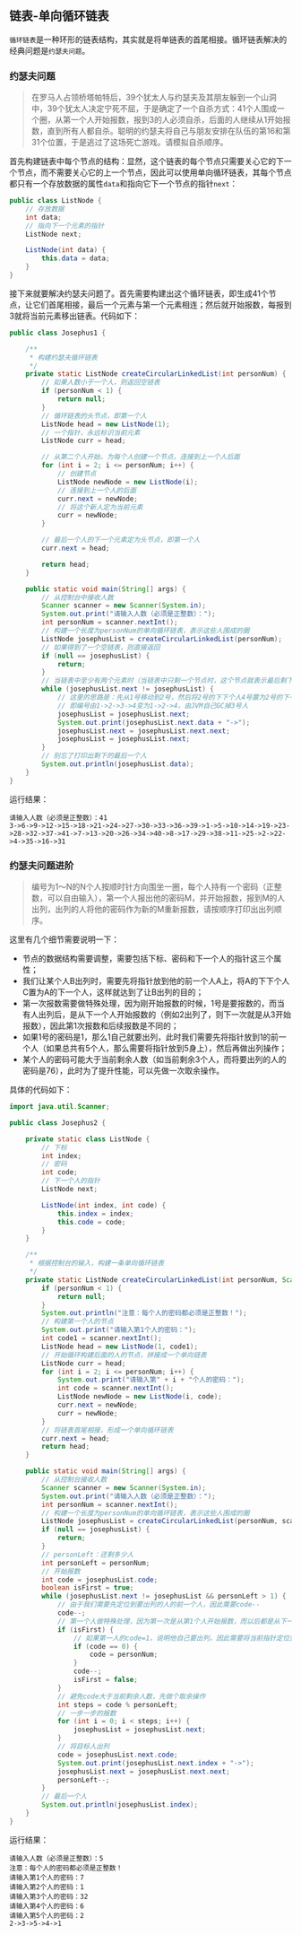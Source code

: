 ## 链表-单向循环链表
`循环链表`是一种环形的链表结构，其实就是将单链表的首尾相接。循环链表解决的经典问题是`约瑟夫问题`。

### 约瑟夫问题
> 在罗马人占领桥塔帕特后，39个犹太人与约瑟夫及其朋友躲到一个山洞中，39个犹太人决定宁死不屈，于是确定了一个自杀方式：41个人围成一个圈，从第一个人开始报数，报到3的人必须自杀，后面的人继续从1开始报数，直到所有人都自杀。聪明的约瑟夫将自己与朋友安排在队伍的第16和第31个位置，于是逃过了这场死亡游戏。请模拟自杀顺序。

首先构建链表中每个节点的结构：显然，这个链表的每个节点只需要关心它的下一个节点，而不需要关心它的上一个节点，因此可以使用单向循环链表，其每个节点都只有一个存放数据的属性`data`和指向它下一个节点的指针`next`：
```java
public class ListNode {
    // 存放数据
    int data;
    // 指向下一个元素的指针
    ListNode next;

    ListNode(int data) {
        this.data = data;
    }
}
```

接下来就要解决约瑟夫问题了。首先需要构建出这个循环链表，即生成41个节点，让它们首尾相接，最后一个元素与第一个元素相连；然后就开始报数，每报到3就将当前元素移出链表。代码如下：
```java
public class Josephus1 {

    /**
     * 构建约瑟夫循环链表
     */
    private static ListNode createCircularLinkedList(int personNum) {
        // 如果人数小于一个人，则返回空链表
        if (personNum < 1) {
            return null;
        }
        // 循环链表的头节点，即第一个人
        ListNode head = new ListNode(1);
        // 一个指针，永远标识当前元素
        ListNode curr = head;

        // 从第二个人开始，为每个人创建一个节点，连接到上一个人后面
        for (int i = 2; i <= personNum; i++) {
            // 创建节点
            ListNode newNode = new ListNode(i);
            // 连接到上一个人的后面
            curr.next = newNode;
            // 将这个新人定为当前元素
            curr = newNode;
        }

        // 最后一个人的下一个元素定为头节点，即第一个人
        curr.next = head;

        return head;
    }

    public static void main(String[] args) {
        // 从控制台中接收人数
        Scanner scanner = new Scanner(System.in);
        System.out.print("请输入人数（必须是正整数）：");
        int personNum = scanner.nextInt();
        // 构建一个长度为personNum的单向循环链表，表示这些人围成的圈
        ListNode josephusList = createCircularLinkedList(personNum);
        // 如果得到了一个空链表，则直接返回
        if (null == josephusList) {
            return;
        }
        // 当链表中至少有两个元素时（当链表中只剩一个节点时，这个节点就表示最后剩下的一个人）
        while (josephusList.next != josephusList) {
            // 这里的思路是：先从1号移动到2号，然后将2号的下下个人4号置为2号的下一个人，
            // 即编号由1->2->3->4变为1->2->4，由JVM自己GC掉3号人
            josephusList = josephusList.next;
            System.out.print(josephusList.next.data + "->");
            josephusList.next = josephusList.next.next;
            josephusList = josephusList.next;
        }
        // 别忘了打印出剩下的最后一个人
        System.out.println(josephusList.data);
    }
}
```

运行结果：
```text
请输入人数（必须是正整数）：41
3->6->9->12->15->18->21->24->27->30->33->36->39->1->5->10->14->19->23->28->32->37->41->7->13->20->26->34->40->8->17->29->38->11->25->2->22->4->35->16->31
```

### 约瑟夫问题进阶
> 编号为1～N的N个人按顺时针方向围坐一圈，每个人持有一个密码（正整数，可以自由输入），第一个人报出他的密码M，并开始报数，报到M的人出列，出列的人将他的密码作为新的M重新报数，请按顺序打印出出列顺序。

这里有几个细节需要说明一下：
* 节点的数据结构需要调整，需要包括下标、密码和下一个人的指针这三个属性；
* 我们让某个人B出列时，需要先将指针放到他的前一个人A上，将A的下下个人C置为A的下一个人，这样就达到了让B出列的目的；
* 第一次报数需要做特殊处理，因为刚开始报数的时候，1号是要报数的，而当有人出列后，是从下一个人开始报数的（例如2出列了，则下一次就是从3开始报数），因此第1次报数和后续报数是不同的；
* 如果1号的密码是1，那么1自己就要出列，此时我们需要先将指针放到1的前一个人（如果总共有5个人，那么需要将指针放到5身上），然后再做出列操作；
* 某个人的密码可能大于当前剩余人数（如当前剩余3个人，而将要出列的人的密码是76），此时为了提升性能，可以先做一次取余操作。

具体的代码如下：
```java
import java.util.Scanner;

public class Josephus2 {

    private static class ListNode {
        // 下标
        int index;
        // 密码
        int code;
        // 下一个人的指针
        ListNode next;

        ListNode(int index, int code) {
            this.index = index;
            this.code = code;
        }
    }

    /**
     * 根据控制台的输入，构建一条单向循环链表
     */
    private static ListNode createCircularLinkedList(int personNum, Scanner scanner) {
        if (personNum < 1) {
            return null;
        }
        System.out.println("注意：每个人的密码都必须是正整数！");
        // 构建第一个人的节点
        System.out.print("请输入第1个人的密码：");
        int code1 = scanner.nextInt();
        ListNode head = new ListNode(1, code1);
        // 开始循环构建后面的人的节点，拼接成一个单向链表
        ListNode curr = head;
        for (int i = 2; i <= personNum; i++) {
            System.out.print("请输入第" + i + "个人的密码：");
            int code = scanner.nextInt();
            ListNode newNode = new ListNode(i, code);
            curr.next = newNode;
            curr = newNode;
        }
        // 将链表首尾相接，形成一个单向循环链表
        curr.next = head;
        return head;
    }

    public static void main(String[] args) {
        // 从控制台接收人数
        Scanner scanner = new Scanner(System.in);
        System.out.print("请输入人数（必须是正整数）：");
        int personNum = scanner.nextInt();
        // 构建一个长度为personNum的单向循环链表，表示这些人围成的圈
        ListNode josephusList = createCircularLinkedList(personNum, scanner);
        if (null == josephusList) {
            return;
        }
        // personLeft：还剩多少人
        int personLeft = personNum;
        // 开始报数
        int code = josephusList.code;
        boolean isFirst = true;
        while (josephusList.next != josephusList && personLeft > 1) {
            // 由于我们需要先定位到要出列的人的前一个人，因此需要code--
            code--;
            // 第一个人做特殊处理，因为第一次是从第1个人开始报数，而以后都是从下一个人开始报数
            if (isFirst) {
                // 如果第一人的code=1，说明他自己要出列，因此需要将当前指针定位到第一个人的前面一个人
                if (code == 0) {
                    code = personNum;
                }
                code--;
                isFirst = false;
            }
            // 避免code大于当前剩余人数，先做个取余操作
            int steps = code % personLeft;
            // 一步一步的报数
            for (int i = 0; i < steps; i++) {
                josephusList = josephusList.next;
            }
            // 将目标人出列
            code = josephusList.next.code;
            System.out.print(josephusList.next.index + "->");
            josephusList.next = josephusList.next.next;
            personLeft--;
        }
        // 最后一个人
        System.out.println(josephusList.index);
    }
}
```

运行结果：
```text
请输入人数（必须是正整数）：5
注意：每个人的密码都必须是正整数！
请输入第1个人的密码：7
请输入第2个人的密码：1
请输入第3个人的密码：32
请输入第4个人的密码：6
请输入第5个人的密码：2
2->3->5->4->1
```
